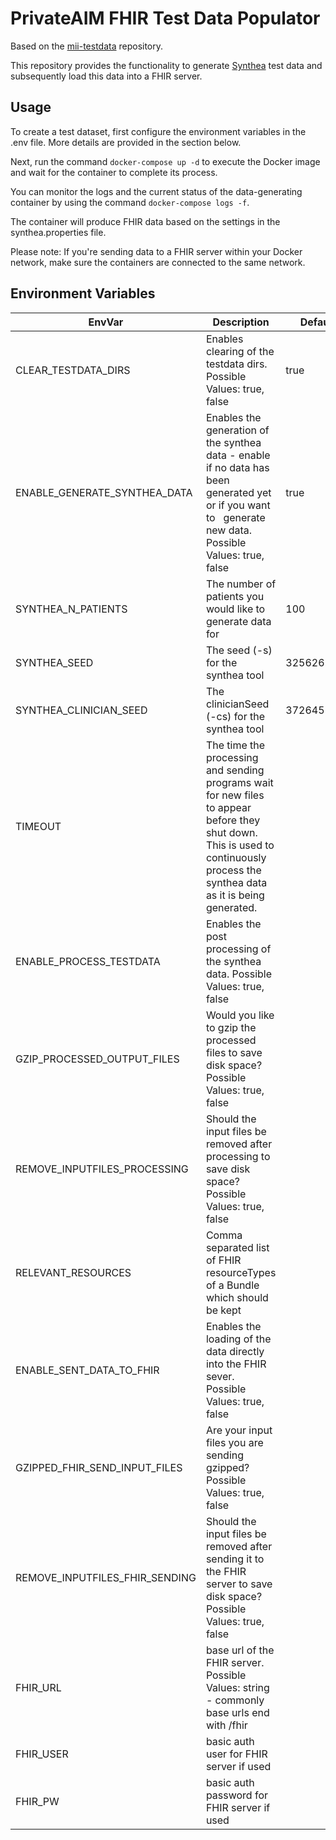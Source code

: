 # PrivateAIM FHIR Test Data Populator

Based on the [mii-testdata](https://github.com/medizininformatik-initiative/mii-testdata) repository.

This repository provides the functionality to generate [Synthea](https://github.com/synthetichealth/synthea) test data and subsequently load this data into a FHIR server.

## Usage

To create a test dataset, first configure the environment variables in the .env file. More details are provided in the section below.

Next, run the command `docker-compose up -d` to execute the Docker image and wait for the container to complete its process.

You can monitor the logs and the current status of the data-generating container by using the command `docker-compose logs -f`.

The container will produce FHIR data based on the settings in the synthea.properties file.

Please note: If you're sending data to a FHIR server within your Docker network, make sure the containers are connected to the same network.

## Environment Variables

| EnvVar | Description | Default |
| ------------------------------ | -------------------------------------------------------------------------------------------------------------------------------------------------------------------------------- | ------------------------ |
| CLEAR_TESTDATA_DIRS | Enables clearing of the testdata dirs. Possible Values: true,   false | true |
| ENABLE_GENERATE_SYNTHEA_DATA | Enables the generation of   the synthea data - enable if no data has been generated yet or if you want to   generate new data. Possible Values: true, false | true |
| SYNTHEA_N_PATIENTS | The number of patients you would like to generate data for | 100 |
| SYNTHEA_SEED | The seed (-s) for the synthea tool | 3256262546 |
| SYNTHEA_CLINICIAN_SEED | The clinicianSeed (-cs) for the synthea tool | 3726451 |
| TIMEOUT | The time the processing and sending programs wait for new files to appear before they shut down. This is used to continuously process the synthea data as it is being generated. |  |
| ENABLE_PROCESS_TESTDATA | Enables the post processing of the synthea data. Possible Values: true, false |  |
| GZIP_PROCESSED_OUTPUT_FILES | Would you like to gzip the processed files to save disk space? Possible Values: true, false |  |
| REMOVE_INPUTFILES_PROCESSING | Should the input files be removed after processing to save disk space? Possible Values: true, false |  |
| RELEVANT_RESOURCES | Comma separated list of FHIR resourceTypes of a Bundle which should be kept |  |
| ENABLE_SENT_DATA_TO_FHIR | Enables the loading of the data directly into the FHIR sever. Possible Values: true, false |  |
| GZIPPED_FHIR_SEND_INPUT_FILES | Are your input files you are sending gzipped? Possible Values: true, false |  |
| REMOVE_INPUTFILES_FHIR_SENDING | Should the input files be removed after sending it to the FHIR server to save disk space? Possible Values: true, false |  |
| FHIR_URL | base url of the FHIR server. Possible Values: string - commonly base urls end with /fhir |  |
| FHIR_USER | basic auth user for FHIR server if used |  |
| FHIR_PW | basic auth password for FHIR server if used |  |
